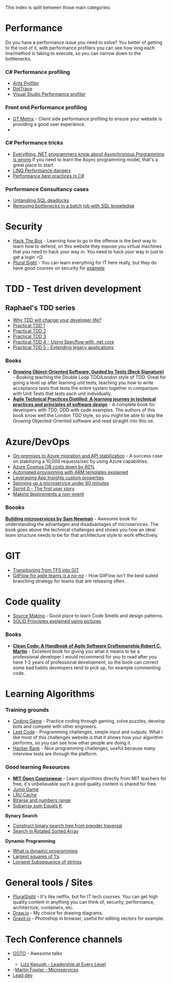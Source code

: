 
This index is split between those main categories:

# Performance
Do you have a performance issue you need to solve? You better of getting to the root of it, with performance profilers you can see how long each line/method is taking to execute, so you can narrow down to the bottlenecks.

### C# Performance profiling
-  [Ants Profiler](https://www.red-gate.com/products/dotnet-development/ants-performance-profiler/)
-  [DotTrace](https://www.jetbrains.com/profiler/)
-  [Visual Studio Performance profiler](https://docs.microsoft.com/en-us/visualstudio/profiling/?view=vs-2019)

### Front end Performance profiling
-  [GT Metrix](https://gtmetrix.com/) - Client side performance profiling to ensure your website is providing a good user experience.
- 
### C# Performance tricks
-  [Everything .NET programmers know about Asynchronous Programming is wrong](https://hanselminutes.com/327/everything-net-programmers-know-about-asynchronous-programming-is-wrong) If you need to learn the Async programming model, that's a great place to start.
-  [LINQ Performance dangers](https://medium.com/@raphaelyoshiga/linq-performance-dangers-6e9757607884)
-  [Performance best practices in C#](https://medium.com/@kevingosse/performance-best-practices-in-c-b85a47bdd93a)

### Performance Consultancy cases
- [Untangling SQL deadlocks](https://itnext.io/untangling-sql-deadlocks-consultancy-db5c83de5a7e)
- [Removing bottlenecks in a batch job with SQL knowledge](https://itnext.io/performance-consultancy-slow-batch-job-ec530baed843)
  
# Security
-  [Hack The Box](https://www.hackthebox.eu/) - Learning how to go in the offense is the best way to learn how to defend, on this website they expose you virtual machines that you need to hack your way in. You need to hack your way in just to get a login =D.
-  [Plural Sight](https://www.pluralsight.com/) - You can learn everything for IT here really, but they do have good courses on security for [example](https://www.pluralsight.com/courses/hack-yourself-first)

# TDD - Test driven development

## Raphael's TDD series

-  [Why TDD will change your developer life?](https://medium.com/@raphaelyoshiga/why-tdd-will-change-your-developer-life-b0bf234e15ac)
-  [Practical TDD 1](https://medium.com/@raphaelyoshiga/practical-tdd-first-lesson-1c689fffe4ec)
-  [Practical TDD 2](https://medium.com/@raphaelyoshiga/practical-tdd-lesson-2-d9d48283b0c4)
-  [Practical TDD 3](https://medium.com/@raphaelyoshiga/practical-tdd-3-9a76b3e045d8)
-  [Practical TDD 4 - Using Specflow with .net core](https://itnext.io/acceptance-test-driven-development-in-net-core-with-specflow-dcb17fb7a893)
-  [Practical TDD 5 - Extending legacy applications](https://itnext.io/tdd-lesson-5-extending-legacy-code-b0c507ee989e)

### Books 
- [**Growing Object-Oriented Software, Guided by Tests (Beck Signature)**](https://amzn.to/3cMt1Zl) - Booking teaching the Double Loop TDD/London style of TDD.
Great for going a level up after learning unit tests, teaching you how to write acceptance tests that tests the entire system together in comparison with Unit Tests that tests each unit individually.
- [**Agile Technical Practices Distilled: A learning journey in technical practices and principles of software design**](https://amzn.to/3hcVVFm) - A complete book for developers with TDD, DDD with code examples.
The authors of this book know well the London TDD style, so you might be able to skip the Growing Objected-Oriented software and read straight into this oe.

# Azure/DevOps

- [On-premises to Azure migration and API stabilization](https://itnext.io/healing-a-high-throughput-legacy-api-azure-migration-df0cc65d07d4) - A success case on stabilizing a 10,000 requests/sec by using Azure capabilities.
-  [Azure Cosmos DB costs down by 80%](https://itnext.io/azure-cosmos-db-costs-down-by-up-to-80-da9e0028049)
-  [Automated provisioning with ARM templates explained](https://medium.com/@raphaelyoshiga/automated-provisioning-with-azure-resource-manager-and-vsts-explained-8bfa869f7637)
-  [Leveraging App Insights custom properties](https://medium.com/@raphaelyoshiga/leveraging-app-insights-custom-properties-7e028b4ee1a9)
-  [Spinning up a microservice under 60 minutes](https://medium.com/ryoshiga/spinning-up-a-microservice-under-60-minutes-with-net-core-vsts-and-azure-app-services-c60b6fa7d4bd)
-  [Sprint 0 - The first user story](https://medium.com/@raphaelyoshiga/if-you-are-not-using-git-you-are-missing-out-f6b6e2f93b6e)
-  [Making deployments a non-event](https://medium.com/@raphaelyoshiga/deployments-shouldnt-be-a-gamble-nor-painful-5760fc899e8f)

### Boooks
[**Building microservices by Sam Newman**](https://amzn.to/3f7aYid) - Awesome book for understanding the advantages and disadvantages of microservices.
The book goes above the technical challenges and shows you how an ideal team structure needs to be for that architecture style to work effectively.

# GIT

-  [Transitioning from TFS into GIT](https://medium.com/@raphaelyoshiga/if-you-are-not-using-git-you-are-missing-out-f6b6e2f93b6e)
-  [GitFlow for agile teams is a no-no](https://medium.com/@raphaelyoshiga/git-flow-for-agile-teams-is-a-no-no-d2752b7c46b) - How GitFlow isn't the best suited branching strategy for teams that are releasing often.

# Code quality

-  [Source Making](https://sourcemaking.com/) - Good place to learn Code Smells and design patterns.
- [SOLID Principles explained using pictures](https://medium.com/backticks-tildes/the-s-o-l-i-d-principles-in-pictures-b34ce2f1e898)

### Books
- [**Clean Code: A Handbook of Agile Software Craftsmanship Robert C. Martin**](https://amzn.to/2UqxavM) - Excellent book for giving you what it means to be a professional developer
I would recommend for you to read after you have 1-2 years of professional development, so the book can correct some bad habits developers tend to pick up, for example commenting code.

# Learning Algorithms
### Training grounds
-  [Coding Game]([https://www.codingame.com/](https://www.codingame.com/)) - Practice coding through gaming, solve puzzles, develop bots and compete with other engineers.
-  [Leet Code]([https://leetcode.com/) - Programming challenges, simple input and outputs. What I like most of this challenges website is that it shows how your algorithm performs, so you can see how other people are doing it.
-  [Hacker Rank](https://www.hackerrank.com/) - Nice programming challenges, useful because many interview tests are through the platform.

### Good learning Resources
-  [**MIT Open Coursewear**](https://www.youtube.com/playlist?list=PLUl4u3cNGP61Oq3tWYp6V_F-5jb5L2iHb) - Learn algorithms directly from MIT teachers for free, it's unbeliavable such a good quality content is shared for free.  
-  [Jump Game](https://www.youtube.com/watch?v=Zb4eRjuPHbM)
-  [LRU Cache](https://www.youtube.com/watch?v=NDpwj0VWz1U)
-  [Bitwise and numbers range](https://www.youtube.com/watch?v=-qrpJykY2gE)
-  [Subarray sum Equals K](https://www.youtube.com/watch?v=AmlVSNBHzJg&t=459s)
  
**Bynary Search**

-  [Construct binary search tree from preoder traversal ](https://www.youtube.com/watch?v=9sw8RRsBw6s)
-  [Search in Rotated Sorted Array](https://www.youtube.com/watch?v=r6BDI1vAUT4)
  
**Dynamic Programming**
-  [What is dynamic programming](https://www.youtube.com/watch?v=vYquumk4nWw)
-  [Largest squares of 1's](https://www.youtube.com/watch?v=FO7VXDfS8Gk)
-  [Longest Subsequence of strings](https://www.youtube.com/watch?v=ASoaQq66foQ)
  
# General tools / Sites
- [PluralSight](https://www.pluralsight.com/) - It's like netflix, but for IT tech courses. You can get high quality content in anything you can think of, security, performance, architecture, containers, etc.
-  [Draw.io](https://draw.io) - My choice for drawing diagrams.
-  [Gravit.io](https://www.designer.io/en/) - Photoshop in browser, useful for editing vectors for example.

# Tech Conference channels

-  [GOTO](https://www.youtube.com/user/GotoConferences) - Awesome talks
-  - [Lizz Keough - Leadership at Every Level](https://www.youtube.com/watch?v=g5daBsy3ZEA)
-  -[Martin Fowler - Microservices](https://www.youtube.com/watch?v=wgdBVIX9ifA&t=5s)
-  [Lead dev](https://www.youtube.com/channel/UCmM3eCpmWKLJj2PDW_jdGkg)